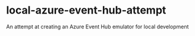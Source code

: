 # local-azure-event-hub-attempt
An attempt at creating an Azure Event Hub emulator for local development
